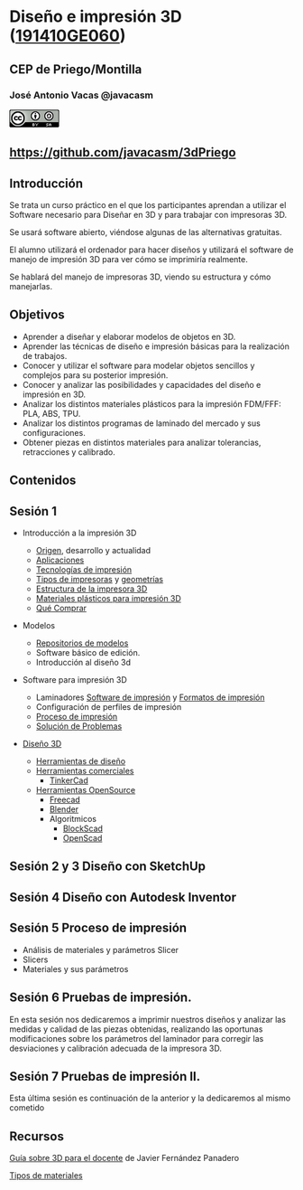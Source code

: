 # Diseño e impresión 3D ([191410GE060](http://www.juntadeandalucia.es/educacion/portals/web/cep-priego-montilla/novedades/-/contenidos/detalle/diseno-e-impresion-3d-1913fwf6mftnt))

## CEP de Priego/Montilla


### José Antonio Vacas @javacasm

![CCbySA](images/CCbySQ_88x31.png)

## https://github.com/javacasm/3dPriego

## Introducción

Se trata un curso práctico en el que los participantes aprendan a utilizar el Software necesario para Diseñar en 3D y para trabajar con impresoras 3D.

Se usará software abierto, viéndose algunas de las alternativas gratuitas.

El alumno utilizará el ordenador para hacer diseños y utilizará el software de manejo de impresión 3D para ver cómo se imprimiría realmente.

Se hablará del manejo de impresoras 3D, viendo su estructura y cómo manejarlas.

## Objetivos

* Aprender a diseñar y elaborar modelos de objetos en 3D.
* Aprender las técnicas de diseño e impresión básicas para la realización de trabajos.
* Conocer y utilizar el software para modelar objetos sencillos y complejos para su posterior impresión.
* Conocer y analizar las posibilidades y capacidades del diseño e impresión en 3D.
* Analizar los distintos materiales plásticos para la impresión FDM/FFF: PLA, ABS, TPU.
* Analizar los distintos programas de laminado del mercado y sus configuraciones.
* Obtener piezas en distintos materiales para analizar tolerancias, retracciones y calibrado.

## Contenidos

## Sesión 1 

* Introducción a la impresión 3D
    * [Origen](./Historia.md.md), desarrollo y actualidad
    * [Aplicaciones](./Aplicaciones.md)
    * [Tecnologías de impresión](./Teconologias.md) 
    * [Tipos de impresoras](./Impresoras3D.md) y [geometrías](./Geometrias.md)
    * [Estructura de la impresora 3D](./impresora3D.md) 
    * [Materiales plásticos para impresión 3D](./Filamentos.md)
    * [Qué Comprar](./Comprar.md)
    
* Modelos
    * [Repositorios de modelos](./repositorios.md)
    * Software básico de edición.
    * Introducción al diseño 3d     


* Software para impresión 3D  
    * Laminadores [Software de impresión](./Software.md) y [Formatos de impresión](./Formatos.md)
    * Configuración de perfiles de impresión
    * [Proceso de impresión](./Proceso_de_Impresion.md)
    * [Solución de Problemas](./Problemas.md)

* [Diseño 3D](Disenio3D.md)
    * [Herramientas de diseño](./HerramientasDisenio.md)
    * [Herramientas comerciales](./HerramientasComerciales.md)
        * [TinkerCad](./TinkerCad.md)
    * [Herramientas OpenSource](./HerramientasOpenSource.md)
        * [Freecad](./Freecad.md)
        * [Blender](./Blender.md)
        * Algoritmicos
            * [BlockScad](./BlockScad.md)
            * [OpenScad](http://www.openscad.org/)

## Sesión 2 y 3 Diseño con SketchUp

## Sesión 4 Diseño con Autodesk Inventor

## Sesión 5 Proceso de impresión 
* Análisis de materiales y parámetros Slicer
* Slicers
* Materiales y sus parámetros

## Sesión 6 Pruebas de impresión. 

En esta sesión nos dedicaremos a imprimir nuestros diseños y analizar las medidas y calidad de las piezas obtenidas, realizando las oportunas modificaciones sobre los parámetros del laminador para corregir las desviaciones y calibración adecuada de la impresora 3D.

## Sesión 7 Pruebas de impresión II. 

Esta última sesión es continuación de la anterior y la dedicaremos al mismo cometido


## Recursos

[Guía sobre 3D para el docente](https://lacienciaparatodos.files.wordpress.com/2017/10/impresic3b3n-3d-para-profesores-08-10-2017.pdf) de Javier Fernández Panadero

[Tipos de materiales](https://bitfab.io/es/materiales-de-impresion-3d-fdm/)
